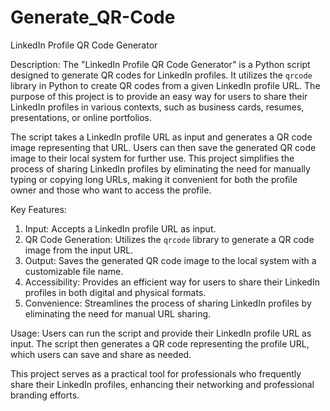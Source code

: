 # Generate_QR-Code

LinkedIn Profile QR Code Generator

Description:
The "LinkedIn Profile QR Code Generator" is a Python script designed to generate QR codes for LinkedIn profiles. It utilizes the `qrcode` library in Python 
to create QR codes from a given LinkedIn profile URL. The purpose of this project is to provide an easy way for users to share their LinkedIn profiles
in various contexts, such as business cards, resumes, presentations, or online portfolios.

The script takes a LinkedIn profile URL as input and generates a QR code image representing that URL. Users can then save the generated QR code 
image to their local system for further use. This project simplifies the process of sharing LinkedIn profiles by eliminating the need for manually typing
or copying long URLs, making it convenient for both the profile owner and those who want to access the profile.

Key Features:
1. Input: Accepts a LinkedIn profile URL as input.
2. QR Code Generation: Utilizes the `qrcode` library to generate a QR code image from the input URL.
3. Output: Saves the generated QR code image to the local system with a customizable file name.
4. Accessibility: Provides an efficient way for users to share their LinkedIn profiles in both digital and physical formats.
5. Convenience: Streamlines the process of sharing LinkedIn profiles by eliminating the need for manual URL sharing.

Usage:
Users can run the script and provide their LinkedIn profile URL as input. The script then generates a QR code representing the profile 
URL, which users can save and share as needed.

This project serves as a practical tool for professionals who frequently share their LinkedIn profiles, enhancing their networking and 
professional branding efforts.
